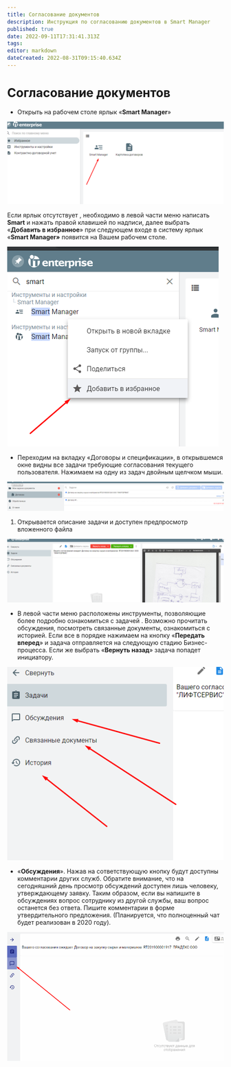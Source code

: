 ```yaml
---
title: Согласование документов
description: Инструкция по согласованию документов в Smart Manager
published: true
date: 2022-09-11T17:31:41.313Z
tags: 
editor: markdown
dateCreated: 2022-08-31T09:15:40.634Z
---
```


# Согласование документов

* Открыть на рабочем столе ярлык «**Smart Manager**»

![](<../../assets/1 (73).png>)

Если ярлык отсутствует , необходимо в левой части меню написать **Smart** и нажать правой клавишей по надписи, далее выбрать «**Добавить в избранное**» при следующем входе в систему ярлык «**Smart Manager»** появится на Вашем рабочем столе.

![](<../../assets/2 (74).png>)

* Переходим на вкладку «Договоры и спецификации», в открывшемся окне видны все задачи требующие согласования текущего пользователя. Нажимаем на одну из задач двойным щелчком мыши.

![](<../../assets/3 (69).png>)

1. Открывается описание задачи и доступен предпросмотр вложенного файла

![](<../../assets/4 (72).png>)

* &#x20;В левой части меню расположены инструменты, позволяющие более подробно ознакомиться с задачей . Возможно прочитать обсуждения, посмотреть связанные документы, ознакомиться с историей. Если все в порядке нажимаем на кнопку «**Передать вперед**» и задача отправляется на следующую стадию Бизнес-процесса. Если же выбрать «**Вернуть назад**» задача попадет инициатору.

![](<../../assets/5 (65).png>)

* «**Обсуждения**». Нажав на сответствующую кнопку будут доступны комментарии других служб. Обратите внимание, что на сегодняшний день просмотр обсуждений доступен лишь человеку, утверждающему заявку. Таким образом, если вы напишите в обсуждениях вопрос сотруднику из другой службы, ваш вопрос останется без ответа. Пишите комментарии в форме утвердительного предложения. (Планируется, что полноценный чат будет реализован в 2020 году).

![](<../../assets/6 (54).png>)
